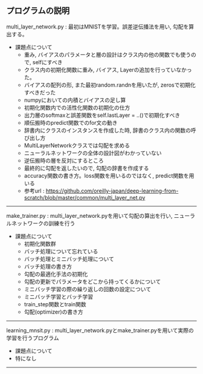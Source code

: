 ## プログラムの説明  

multi_layer_network.py : 最初はMNISTを学習。誤差逆伝播法を用い, 勾配を算出する。   

- 課題点について
  - 重み, バイアスのパラメータと層の設計はクラス内の他の関数でも使うので, selfにすべき  
  - クラス内の初期化関数に重み, バイアス, Layerの追加を行っていなかった。  
  - バイアスの配列の形, また最初random.randnを用いたが, zerosで初期化すべきだった  
  - numpyにおいての内積とバイアスの足し算  
  - 初期化関数内での活性化関数の初期化の仕方  
  - 出力層のsoftmaxと誤差関数をself.lastLayer = ..()で初期化すべき  
  - 順伝搬時のpredict関数でのfor文の動き  
  - 辞書内にクラスのインスタンスを作成した時, 辞書のクラス内の関数の呼び出し方  
  - MultiLayerNetworkクラスでは勾配を求める  
  - ニューラルネットワークの全体の設計図がわかっていない  
  - 逆伝搬時の層を反対にするところ  
  - 最終的に勾配を返したいので, 勾配の辞書を作成する 
  - accuracy関数の書き方。loss関数を用いるのではなく, predict関数を用いる   
  - 参考url : https://github.com/oreilly-japan/deep-learning-from-scratch/blob/master/common/multi_layer_net.py   
  
---
make_trainer.py : multi_layer_network.pyを用いて勾配の算出を行い, ニューラルネットワークの訓練を行う   

- 課題点について  
  - 初期化関数群  
  - バッチ処理について忘れている  
  - バッチ処理とミニバッチ処理について  
  - バッチ処理の書き方  
  - 勾配の最適化手法の初期化  
  - 勾配の更新でパラメータをどこから持ってくるかについて  
  - ミニバッチ学習の際の繰り返しの回数の設定について  
  - ミニバッチ学習とバッチ学習  
  - train_step関数とtrain関数  
  - 勾配(optimizer)の書き方  

---  
learning_mnsit.py : multi_layer_network.pyとmake_trainer.pyを用いて実際の学習を行うプログラム  

-  課題点について 
  -  特になし

---

